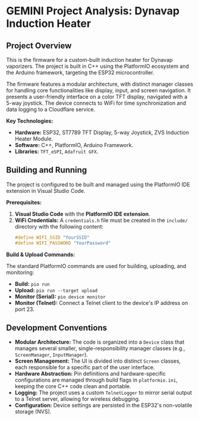 # GEMINI Project Analysis: Dynavap Induction Heater

## Project Overview

This is the firmware for a custom-built induction heater for Dynavap vaporizers. The project is built in C++ using the PlatformIO ecosystem and the Arduino framework, targeting the ESP32 microcontroller.

The firmware features a modular architecture, with distinct manager classes for handling core functionalities like display, input, and screen navigation. It presents a user-friendly interface on a color TFT display, navigated with a 5-way joystick. The device connects to WiFi for time synchronization and data logging to a Cloudflare service.

**Key Technologies:**

*   **Hardware:** ESP32, ST7789 TFT Display, 5-way Joystick, ZVS Induction Heater Module.
*   **Software:** C++, PlatformIO, Arduino Framework.
*   **Libraries:** `TFT_eSPI`, `Adafruit GFX`.

## Building and Running

The project is configured to be built and managed using the PlatformIO IDE extension in Visual Studio Code.

**Prerequisites:**

1.  **Visual Studio Code** with the **PlatformIO IDE extension**.
2.  **WiFi Credentials:** A `credentials.h` file must be created in the `include/` directory with the following content:
    ```cpp
    #define WIFI_SSID "YourSSID"
    #define WIFI_PASSWORD "YourPassword"
    ```

**Build & Upload Commands:**

The standard PlatformIO commands are used for building, uploading, and monitoring:

*   **Build:** `pio run`
*   **Upload:** `pio run --target upload`
*   **Monitor (Serial):** `pio device monitor`
*   **Monitor (Telnet):** Connect a Telnet client to the device's IP address on port 23.

## Development Conventions

*   **Modular Architecture:** The code is organized into a `Device` class that manages several smaller, single-responsibility manager classes (e.g., `ScreenManager`, `InputManager`).
*   **Screen Management:** The UI is divided into distinct `Screen` classes, each responsible for a specific part of the user interface.
*   **Hardware Abstraction:** Pin definitions and hardware-specific configurations are managed through build flags in `platformio.ini`, keeping the core C++ code clean and portable.
*   **Logging:** The project uses a custom `TelnetLogger` to mirror serial output to a Telnet server, allowing for wireless debugging.
*   **Configuration:** Device settings are persisted in the ESP32's non-volatile storage (NVS).

